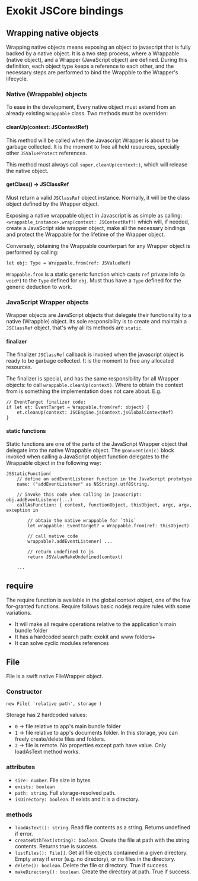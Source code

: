 # Exokit JSCore bindings

## Wrapping native objects

Wrapping native objects means exposing an object to javascript that is fully backed by a native object.
It is a two step process, where a Wrappable (native object), and a Wrapper (JavaScript object) are defined.
During this definition, each object type keeps a reference to each other, and the necessary steps are performed to bind the Wrappble to the Wrapper's lifecycle.

### Native (Wrappable) objects

To ease in the development, Every native object must extend from an already existing `Wrappable` class.
Two methods must be overriden:

#### cleanUp(context: JSContextRef)

This method will be called when the Javascript Wrapper is about to be garbage collected.
It is the moment to free all held resources, specially other `JSValueProtect` references.

This method must always call `super.cleanUp(context:)`, which will release the native object.

#### getClass() -> JSClassRef

Must return a valid `JSClassRef` object instance. Normally, it will be  the class object defined by the Wrapper object.

Exposing a native wrappable object in Javascript is as simple as calling: 
`<wrappable_instance>.wrap(context: JSContextRef!)`
which will, if needed, create a JavaScript side wrapper object, make all the necessary bindings and protect the
Wrappable for the lifetime of the Wrapper object.

Conversely, obtaining the Wrappable counterpart for any Wrapper object is performed by calling:

`let obj: Type = Wrappable.from(ref: JSValueRef)`

`Wrappable.from` is a static generic function which casts `ref`  private info (a `void*`) to the `Type` defined for `obj`.
Must thus have a `Type` defined for the generic deduction to work.

### JavaScript Wrapper objects

Wrapper objects are JavaScript objects that delegate their functionality to a native (Wrappble) object.
Its sole responsibility is to create and maintain a  `JSClassRef` object, that's why all its methods are `static`.

#### finalizer

The finalizer `JSClassRef` callback is invoked when the javascript object is ready to be garbage collected.
It is the moment to free any allocated resources.

The finalizer is special, and has the same responsibility for all Wrapper objects: to call `wrappable.cleanUp(context)`. Where to obtain the context from is something the implementation does not care about. E.g.

```
// EventTarget finalizer code:
if let et: EventTarget = Wrappable.from(ref: object) {
    et.cleanUp(context: JSCEngine.jsContext.jsGlobalContextRef)
}
```

#### static functions

Static functions are one of the parts of the JavaScript Wrapper object that delegate into the native Wrappable object. The `@convention(c)` block invoked when calling a JavaScript object function delegates to the Wrappable object in the following way:

```
JSStaticFunction(
    // define an addEventListener function in the JavaScript prototype
    name: ("addEventListener" as NSString).utf8String,
    
    // invoke this code when calling in javascript: obj.addEventListener(...)
    callAsFunction: { context, functionObject, thisObject, argc, argv, exception in
    
        // obtain the native wrappable for `this`
        let wrappable: EventTarget? = Wrappable.from(ref: thisObject)
        
        // call native code
        wrappable?.addEventListener( ...
        
        // return undefined to js
        return JSValueMakeUndefined(context)

    ...
```

## require

The require function is available in the global context object, one of the few for-granted functions.
Require follows basic nodejs require rules with some variations.

+ It will make all require operations relative to the application's main bundle folder
+ It has a hardcoded search path: exokit and www folders+
+ It can solve cyclic modules references

## File

File is a swift native FileWrapper object.

### Constructor

`new File( 'relative path', storage )`

Storage has 2 hardcoded values:

+ `0` -> file relative to app's main bundle folder
+ `1` -> file relative to app's documents folder. In this storage, you can freely create/delete files and folders.
+ `2` -> file is remote. No properties except path have value. Only loadAsText method works. 

### attributes

+ `size: number`. File size in bytes
+ `exists: boolean`
+ `path: string`. Full storage-resolved path.
+ `isDirectory: boolean`. If exists and it is a directory.

### methods

+ `loadAsText(): string`. Read file contents as a string. Returns undefined if error. 
+ `createWithText(string): boolean`. Create the file at path with the string contents. Returns true is success.
+ `listFiles(): File[]`. Get all file objects contained in a given directory. Empty array if error (e.g. no directory), or no files in the directory.
+ `delete(): boolean`. Delete the file or directory. True if success.
+ `makeDirectory(): boolean`. Create the directory at path. True if success.
